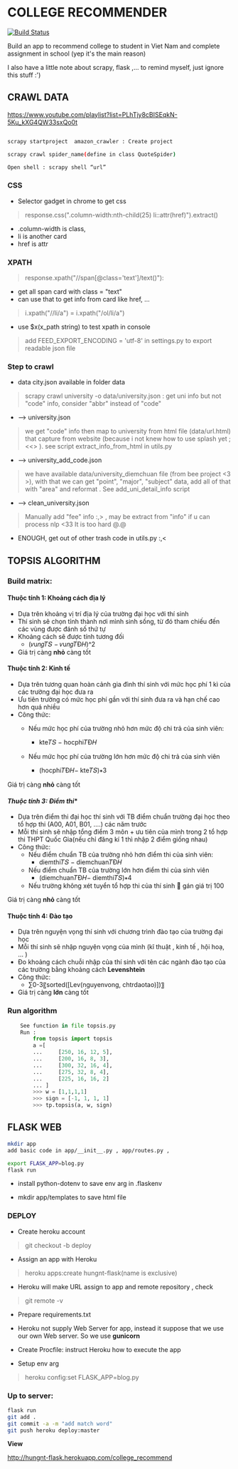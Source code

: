 # COLLEGE RECOMMENDER

[![Build Status](https://travis-ci.org/joemccann/dillinger.svg?branch=master)](https://github.com/kiyoshitaro/web_flask)


Build an app to recommend college to student in Viet Nam and complete assignment in school (yep it's the main reason)

I also have a little note about scrapy, flask ,... to remind myself, just ignore this stuff :')

## CRAWL DATA

https://www.youtube.com/playlist?list=PLhTjy8cBISEqkN-5Ku_kXG4QW33sxQo0t

```sh

scrapy startproject  amazon_crawler : Create project

scrapy crawl spider_name(define in class QuoteSpider)

Open shell : scrapy shell “url”

```


### CSS
- Selector gadget in chrome to get css 
> response.css(".column-width:nth-child(25) li::attr(href)").extract() 
- .column-width is class, 
- li is another card
- href is attr

### XPATH
>    response.xpath("//span[@class='text']/text()"): 
- get all span card with class = "text"
- can use that to get info from card like href, ...

        
>    i.xpath("//li/a") =  i.xpath("/ol/li/a")

- use $x(x_path string) to test xpath in console


> add FEED_EXPORT_ENCODING = 'utf-8' in settings.py to export readable json file


### Step to crawl

-    data city.json available in folder data

>    scrapy crawl university -o data/university.json : get uni info but not "code" info, consider "abbr" instead of "code"
-    --> university.json

>    we get "code" info then map to university from html file (data/url.html) that capture from website (because i not  knew how to use splash yet ;<<> ). see script extract_info_from_html in utils.py
-    --> university_add_code.json

>    we have available data/university_diemchuan file (from bee project <3 >), with that we can get "point", "major", "subject" data, add all of that with "area" and reformat . See add_uni_detail_info script
-    --> clean_university.json

>    Manually add "fee" info :,> , may be extract from "info" if u can process nlp <33 It is too hard @.@
    
- ENOUGH, get out of other trash code in utils.py :,<
    
## TOPSIS ALGORITHM

### Build matrix: 

#### **Thuộc tính 1: Khoảng cách địa lý**
  - Dựa trên khoảng vị trí địa lý của trường đại học với thí sinh
  - Thí sinh sẽ chọn tỉnh thành nơi mình sinh sống, từ đó tham chiếu đến các vùng được đánh số thứ tự
  - Khoảng cách sẽ được tính tương đối
    - (𝑣u𝑛𝑔𝑇𝑆 − 𝑣u𝑛𝑔𝑇Đ𝐻)^2
  - Giá trị càng **nhỏ** càng tốt

#### **Thuộc tính 2: Kinh tế**

  - Dựa trên tương quan hoàn cảnh gia đình thí sinh với mức học phí 1 kì của các trường đại học đưa ra
  - Ưu tiên trường có mức học phí gần với thí sinh đưa ra và hạn chế cao hơn quá nhiều
  - Công thức:
    - Nếu mức học phí của trường nhỏ hơn mức độ chi trả của sinh viên:
      - kte𝑇𝑆 − hocphi𝑇Đ𝐻

    - Nếu mức học phí của trường lớn hơn mức độ chi trả của sinh viên
      - (hocphi𝑇Đ𝐻− kte𝑇𝑆)∗3 


Giá trị càng **nhỏ** càng tốt

#### *Thuộc tính 3: Điểm thi**

- Dựa trên điểm thi đại học thí sinh với TB điểm chuẩn trường đại học theo tổ hợp thi (A00, A01, B01, ….) các năm trước
- Mỗi thí sinh sẽ nhập tổng điểm 3 môn + ưu tiên của mình trong 2 tổ hợp thi THPT Quốc Gia(nếu chỉ đăng kí 1 thì nhập 2 điểm giống nhau)
- Công thức:
  - Nếu điểm chuẩn TB của trường nhỏ hơn điểm thi của sinh viên:
    - diemthi𝑇𝑆 − diemchuan𝑇Đ𝐻
  - Nếu điểm chuẩn TB của trường lớn hơn điểm thi của sinh viên
    - (diemchuan𝑇Đ𝐻− diemthi𝑇𝑆)∗4 
  - Nếu trường không xét tuyển tổ hợp thi của thí sinh  gán giá trị 100

Giá trị càng **nhỏ** càng tốt


#### **Thuộc tính 4: Đào tạo**

- Dựa trên nguyện vọng thí sinh với chương trình đào tạo của trường đại học
- Mỗi thí sinh sẽ nhập nguyện vọng của mình (kĩ thuật , kinh tế , hội hoạ, … )
- Đo khoảng cách chuỗi nhập của thí sinh với tên các ngành đào tạo của các trường bằng khoảng cách **Levenshtein**
- Công thức:
    - ∑0-3〖sorted([Lev(nguyenvong, chtrdaotao)])〗
- Giá trị càng **lớn** càng tốt

### Run algorithm

``` python
    See function in file topsis.py
    Run : 
        from topsis import topsis
        a =[
        ...     [250, 16, 12, 5],
        ...     [200, 16, 8, 3],
        ...     [300, 32, 16, 4],
        ...     [275, 32, 8, 4],
        ...     [225, 16, 16, 2]
        ... ]
        >>> w = [1,1,1,1]
        >>> sign = [-1, 1, 1, 1]
        >>> tp.topsis(a, w, sign)
```
## FLASK WEB
``` sh
mkdir app
add basic code in app/__init__.py , app/routes.py , 

export FLASK_APP=blog.py
flask run
```
- install python-dotenv to save env arg in .flaskenv

- mkdir app/templates to save html file


### DEPLOY
- Create heroku account
> git checkout -b deploy

- Assign an app with Heroku
> heroku apps:create hungnt-flask(name is exclusive)

- Heroku will make URL assign to app and remote repository , check
> git remote -v

- Prepare requirements.txt

- Heroku not supply Web Server for app, instead it suppose that we use our own Web server. So we use **gunicorn**

- Create Procfile: instruct Heroku how to execute the app

- Setup env arg
> heroku config:set FLASK_APP=blog.py

### Up to server:

```sh
flask run
git add .                        
git commit -a -m "adđ match word"
git push heroku deploy:master
```

**View**

http://hungnt-flask.herokuapp.com/college_recommend

